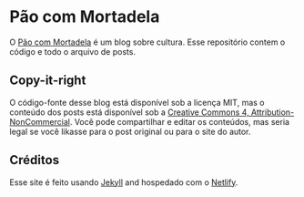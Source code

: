 # Pão com Mortadela

O [Pão com Mortadela](https://paomortadela.com.br/) é um blog sobre cultura. Esse repositório contem o código e todo o arquivo de posts.

## Copy-it-right

O código-fonte desse blog está disponível sob a licença MIT, mas o conteúdo dos posts está disponível sob a [Creative Commons 4, Attribution-NonCommercial](https://creativecommons.org/licenses/by-nc/4.0/). Você pode compartilhar e editar os conteúdos, mas seria legal se você likasse para o post original ou para o site do autor.

## Créditos

Esse site é feito usando [Jekyll](https://jekyllrb.com/) and hospedado com o [Netlify](https://netlify.com/).
